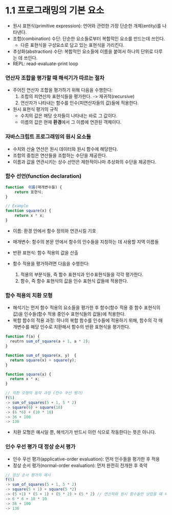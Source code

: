 # 1.1 프로그래밍의 기본 요소
- 원시 표현식(primitive expression): 언어와 관련한 가장 단순한 개체(entity)를 나타낸다.
- 조합(combination) 수단: 단순한 요소들로부터 복합적인 요소를 만드는데 쓰인다.
  - 다른 표현식을 구성요소로 담고 있는 표현식을 가리킨다.
- 추상화(abstraction) 수단: 복합적인 요소들에 이름을 붙여서 하나의 단위로 다루는 데 쓰인다.
- REPL: read-evaluate-print loop

### 연산자 조합을 평가할 때 해석기가 따르는 절차
- 주어진 연산자 조합을 평가하기 위해 다음을 수행한다:
  1. 조합의 피연산자 표현식들을 평가한다. -> 재귀적(recursive)
  2. 연산자가 나타내는 함수를 인수(피연산자들의 값)들에 적용한다.
- 원시 표현식 평가의 규칙
  - 수치의 값은 해당 숫자들이 나타내는 바로 그 값이다.
  - 이름의 값은 현재 **환경**에서 그 이름에 연관된 객체이다. 

### 자바스크립트 프로그래밍의 원시 요소들
- 수치와 산술 연산은 원시 데이터와 원시 함수에 해당한다.
- 조합의 중첩은 연산들을 조합하는 수단을 제공한다.
- 이름과 값을 연관시키는 상수 선언은 제한적이나마 추상화의 수단을 제공한다.

### 함수 선언(function declaration)
```javascript
function  이름(매개변수들) {
    return 표현식;
}

// Example
function square(x) {
    return x * x;
}
```
- 이름: 환경 안에서 함수 정의와 연관시킬 기호
- 매개변수: 함수의 본문 안에서 함수의 인수들을 지칭하는 데 사용할 지역 이름들
- 반환 표현식: 함수 적용의 값을 산출

- 함수 적용을 평가하려면 다음을 수행한다:
  1. 적용의 부분식들, 즉 함수 표현식과 인수표현식들을 각각 평가한다.
  2. 함수, 즉 함수 표현식의 값을 인수 표현식 값들에 적용한다.

### 함수 적용의 치환 모형
- 해석기는 먼저 함수 적용의 요소들을 평가한 후 함수(함수 적용 중 함수 표현식의 값)을 인수들(함수 적용 중인수 표현식들의 값들)에 적용한다.
- 복합 함수의 적용 과정: 하나의 복합 함수를 인수들에 적용하기 위해, 함수의 각 매개변수를 해당 인수로 치환해서 함수의 반환 표현식을 평가한다.

```javascript
function f(a) {
  reutrn sum_of_square(a + 1, a * 2);
}

function sum_of_square(x, y)  {
  return square(x) + square(y);
}

function square(x) {
  return x * x;
}

// 치환 모형의 동작 과정 (인수 우선 평가)
f(5)
-> sum_of_squares(5 + 1, 5 * 2)
-> square(6) + square(10)
-> (6 *6) + (10 * 10)
-> 36 + 100
-> 136
```
- 치환 모형은 예시일 뿐, 해석기가 반드시 이런 식으로 작동한다는 뜻은 아니다.

### 인수 우선 평가 대 정상 순서 평가
- 인수 우선 평가(applicative-order evaluation): 먼저 인수들을 평가한 후 적용
- 정상 순서 평가(normal-order evaluation): 먼저 완전히 전개한 후 축약
```javascript
// 정상 순서 평가의 예시
f(5)
-> sum_of_squares(5 + 1, 5 * 2)
-> square(5 + 1) + square(5 *2)
-> (5 +1) * (5 + 1) + (5 * 2) + (5 * 2) // 연산자와 원시 함수들만 남았을 때 비로소 인수 표현식들을 평가한다
-> 6 * 6 + 10 * 10
-> 36 + 100
-> 136
```

